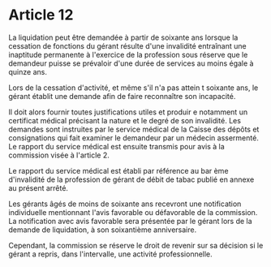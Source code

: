 # Article 12

La liquidation peut être demandée à partir de soixante ans lorsque la cessation de fonctions du gérant résulte d'une invalidité entraînant une inaptitude permanente à l'exercice de la profession sous réserve que le demandeur puisse se prévaloir d'une durée de services au moins égale à quinze ans.

Lors de la cessation d'activité, et même s'il n'a pas attein t soixante ans, le gérant établit une demande afin de faire reconnaître son incapacité.

Il doit alors fournir toutes justifications utiles et produir e notamment un certificat médical précisant la nature et le degré de son invalidité. Les demandes sont instruites par le service médical de la Caisse des dépôts et consignations qui fait examiner le demandeur par un médecin assermenté. Le rapport du service médical est ensuite transmis pour avis à la commission visée à l'article 2.

Le rapport du service médical est établi par référence au bar ème d'invalidité de la profession de gérant de débit de tabac publié en annexe au présent arrêté.

Les gérants âgés de moins de soixante ans recevront une notification individuelle mentionnant l'avis favorable ou défavorable de la commission. La notification avec avis favorable sera présentée par le gérant lors de la demande de liquidation, à son soixantième anniversaire.

Cependant, la commission se réserve le droit de revenir sur sa décision si le gérant a repris, dans l'intervalle, une activité professionnelle.
